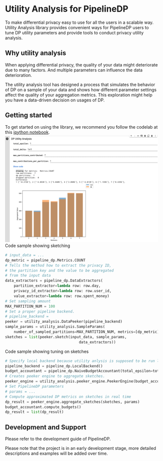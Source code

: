 # Utility Analysis for PipelineDP

To make differential privacy easy to use for all the users in a scalable way. Utility Analysis library provides convenient ways for PipelineDP users to tune DP utility parameters and provide tools to conduct privacy utility analysis.

## Why utility analysis

When applying differential privacy, the quality of your data might deteriorate due to many factors. And multiple parameters can influence the data deterioration.

The utility analysis tool has designed a process that simulates the behavior of DP on a sample of your data and shows how different parameter settings affect the quality of your aggregation metrics. This exploration might help you have a data-driven decision on usages of DP.

## Getting started

To get started on using the library, we recommend you follow the codelab at
this [ipython notebook](examples/Utility_Analysis_for_PipelineDP.ipynb).
![screencast](./img/demo.gif)
Code sample showing sketching

```python
# input_data = ...
dp_metric = pipeline_dp.Metrics.COUNT
# Tells the method how to extract the privacy ID,
# the partition key and the value to be aggregated
# from the input data
data_extractors = pipeline_dp.DataExtractors(
    partition_extractor=lambda row: row.day,
    privacy_id_extractor=lambda row: row.user_id,
    value_extractor=lambda row: row.spent_money)
# Set sampling amount
MAX_PARTITION_NUM = 100
# Set a proper pipeline backend.
# pipeline_backend =
peeker = utility_analysis.DataPeeker(pipeline_backend)
sample_params = utility_analysis.SampleParams(
    number_of_sampled_partitions=MAX_PARTITION_NUM, metrics=[dp_metric])
sketches = list(peeker.sketch(input_data, sample_params,
                                  data_extractors))
```

Code sample showing tuning on sketches

```python
# Specify local backend because utility anlysis is supposed to be run locally in an interactive environment
pipeline_backend = pipeline_dp.LocalBackend()
budget_accountant = pipeline_dp.NaiveBudgetAccountant(total_epsilon=total_epsilon, total_delta=total_delta)
# Creates peeker engine to aggregate sketches.
peeker_engine = utility_analysis.peeker_engine.PeekerEngine(budget_accountant, pipeline_backend)
# Set PipelineDP parameters
# params = ...
# Compute approximated DP metrics on sketches in real time
dp_result = peeker_engine.aggregate_sketches(sketches, params)
budget_accountant.compute_budgets()
dp_result = list(dp_result)
```

## Development and Support

Please refer to the development guide of PipelineDP.

Please note that the project is in an early development stage, more detailed descriptions and examples will be added over time.
